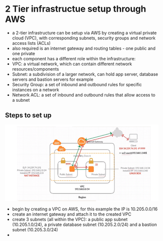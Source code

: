 # 2 Tier infrastructue setup through AWS
- a 2-tier infrastructure can be setup via AWS by creating a virtual private cloud (VPC), with corresponding subnets, security groups and network access lists (ACLs)
- also required is an internet gateway and routing tables - one public and one private
- each component has a different role within the infrastructure:
- VPC: a virtual network, which can contain different network resources/components
- Subnet: a subdivision of a larger network, can hold app server, database servers and bastion servers for example
- Security Group: a set of inbound and outbound rules for specific instances on a network
- Network ACL: a set of inbound and outbound rules that allow access to a subnet

## Steps to set up

![2 tier with AWS](AWS_2tier.png)
- begin by creating a VPC on AWS, for this example the IP is 10.205.0.0/16
- create an internet gateway and attach it to the created VPC
- create 3 subnets (all within the VPC): a public app subnet (10.205.1.0/24), a private database subnet (10.205.2.0/24) and a bastion subnet (10.205.3.0/24)
- 